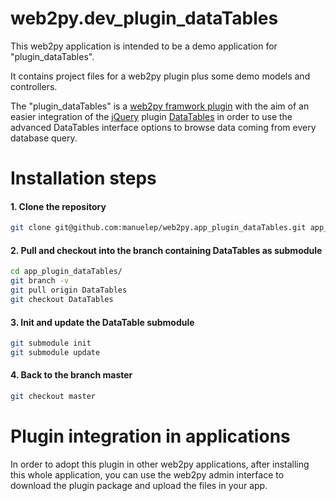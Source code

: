 web2py.dev_plugin_dataTables
============================

This web2py application is intended to be a demo application for "plugin_dataTables".

It contains project files for a web2py plugin plus some demo models and controllers.

The "plugin_dataTables" is a [web2py framwork plugin][] with the aim of an easier
integration of the [jQuery][] plugin [DataTables][] in order to use the advanced
DataTables interface options to browse data coming from every database query.

Installation steps
==================

#### 1. Clone the repository


```sh
git clone git@github.com:manuelep/web2py.app_plugin_dataTables.git app_plugin_dataTables
```

#### 2. Pull and checkout into the branch containing DataTables as submodule

```sh
cd app_plugin_dataTables/
git branch -v
git pull origin DataTables
git checkout DataTables
```

#### 3. Init and update the DataTable submodule

```sh
git submodule init
git submodule update
```

#### 4. Back to the branch master

```sh
git checkout master
```

Plugin integration in applications
==================================

In order to adopt this plugin in other web2py applications, after installing this
whole application, you can use the web2py admin interface to download the plugin
package and upload the files in your app.

[web2py framwork plugin]: http://web2py.com/books/default/chapter/29/12/components-and-plugins#Plugins
[jQuery]: http://jquery.com/
[DataTables]: http://datatables.net/
